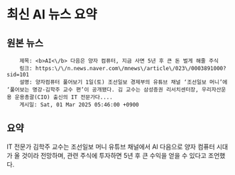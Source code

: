 # 최신 AI 뉴스 요약

## 원본 뉴스
		제목: <b>AI<\/b> 다음은 양자 컴퓨터, 지금 사면 5년 후 큰 돈 벌게 해줄 주식
		링크: https:\/\/n.news.naver.com\/mnews\/article\/023\/0003891000?sid=101
		설명: 양자컴퓨터 풀어보기 1일(토) 조선일보 경제부의 유튜브 채널 ‘조선일보 머니’에 ‘풀어보는 명강-김학주 교수 편’이 공개됐다. 김 교수는 삼성증권 리서치센터장, 우리자산운용 운용총괄(CIO) 출신의 IT 전문가다.... 
		게시일: Sat, 01 Mar 2025 05:46:00 +0900


## 요약
IT 전문가 김학주 교수는 조선일보 머니 유튜브 채널에서 AI 다음으로 양자 컴퓨터 시대가 올 것이라 전망하며, 관련 주식에 투자하면 5년 후 큰 수익을 얻을 수 있다고 조언했다.
